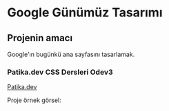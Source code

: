 # Google Günümüz Tasarımı

## Projenin amacı
Google'ın bugünkü ana sayfasını tasarlamak.


### Patika.dev CSS Dersleri Odev3
[Patika.dev](https://app.patika.dev/paths)

Proje örnek görsel:



